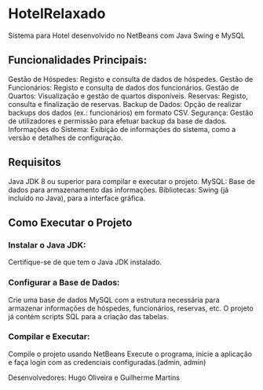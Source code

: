 # HotelRelaxado
Sistema para Hotel desenvolvido no NetBeans com Java Swing e MySQL

## Funcionalidades Principais:
Gestão de Hóspedes: Registo e consulta de dados de hóspedes.
Gestão de Funcionários: Registo e consulta de dados dos funcionários.
Gestão de Quartos: Visualização e gestão de quartos disponíveis.
Reservas: Registo, consulta e finalização de reservas.
Backup de Dados: Opção de realizar backups dos dados (ex.: funcionários) em formato CSV.
Segurança: Gestão de utilizadores e permissão para efetuar backup da base de dados.
Informações do Sistema: Exibição de informações do sistema, como a versão e detalhes de configuração.


## Requisitos
Java JDK 8 ou superior para compilar e executar o projeto.
MySQL: Base de dados para armazenamento das informações.
Bibliotecas: Swing (já incluído no Java), para a interface gráfica.


## Como Executar o Projeto
### Instalar o Java JDK: 
Certifique-se de que tem o Java JDK instalado.

### Configurar a Base de Dados:
Crie uma base de dados MySQL com a estrutura necessária para armazenar informações de hóspedes, funcionários, reservas, etc.
O projeto já contém scripts SQL para a criação das tabelas. 

### Compilar e Executar:
Compile o projeto usando NetBeans
Execute o programa, inicie a aplicação e faça login com as credenciais configuradas.(admin, admin)

Desenvolvedores: Hugo Oliveira e Guilherme Martins
